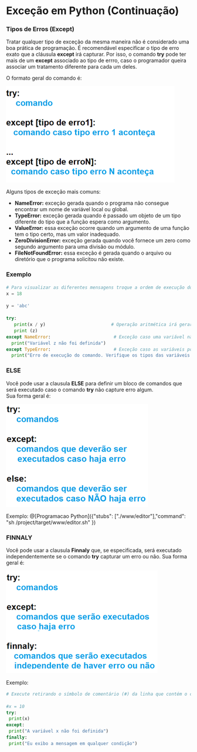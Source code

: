 # Exceção em Python (Continuação)

### <b> Tipos de Erros (Except) </b>

Tratar qualquer tipo de exceção da mesma maneira não é considerado uma boa prática de programação. É recomendável especificar o tipo de erro exato que a cláusula **except** irá capturar. Por isso, o comando **try** pode ter mais de um **except** associado ao tipo de errro, caso o programador queira associar um tratamento diferente para cada um deles. 

O formato geral do comando é:

![excecao](/imagens/try1.png)

Alguns tipos de exceção mais comuns:

+ <b>NameError:</b> exceção gerada quando o programa não consegue encontrar um nome de variável local ou global.  
+ <b>TypeError:</b> exceção gerada quando é passado um objeto de um tipo diferente do tipo que a função espera como argumento. 
+ <b>ValueError:</b> essa exceção ocorre quando um argumento de uma função tem o tipo certo, mas um valor inadequado.
+ <b>ZeroDivisionError:</b> exceção gerada quando você fornece um zero como segundo argumento para uma divisão ou módulo.
+ <b>FileNotFoundError:</b> essa exceção é gerada quando o arquivo ou diretório que o programa solicitou não existe.

### <b> Exemplo </b>
``` python runnable
# Para visualizar as diferentes mensagens troque a ordem de execução dos comandos associados ao comando try
x = 18

y = 'abc'

try:
   print(x / y)                         # Operação aritmética irá gerar um erro (Exceção)      
   print (z)     
except NameError:                        # Exceção caso uma variável não esteja definida
  print("Variável z não foi definida")
except TypeError:                        # Exceção caso as variáveis possuam tipos definidos
  print("Erro de execução do comando. Verifique os tipos das variáveis ou zero no denominador")   
```

### <b> ELSE </b>

Você pode usar a clausula **ELSE** para definir um bloco de comandos que será executado caso o comando **try** não capture erro algum.  
Sua forma geral é:

![excecao](/imagens/try2.png)

Exemplo:
@[Programacao Python]({"stubs": ["./www/editor"],"command": "sh /project/target/www/editor.sh" })

 ### <b> FINNALY </b>
 
 Você pode usar a clausula **Finnaly** que, se especificada, será executado independentemente se o comando **try** capturar um erro ou não.
 Sua forma geral é:
 
 ![excecao](/imagens/try3.png)
 
 Exemplo:
 ``` python runnable
 # Execute retirando o símbolo de comentário (#) da linha que contém o comando x = 10
 
 #x = 10
 try:
  print(x)
except:
  print("A variável x não foi definida")
finally:
  print("Eu exibo a mensagem em qualquer condição")
